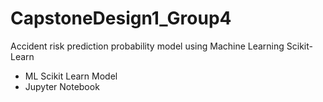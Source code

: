 # CapstoneDesign1_Group4
Accident risk prediction probability model 
using Machine Learning Scikit-Learn

- ML Scikit Learn Model
- Jupyter Notebook
